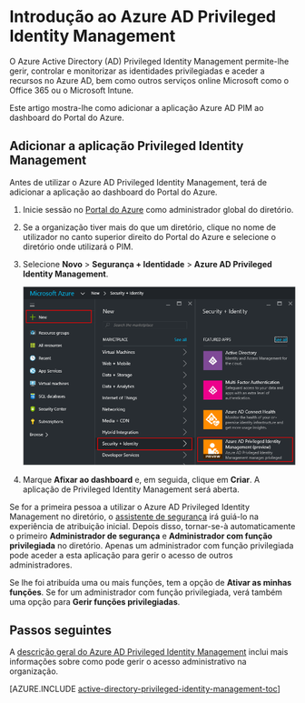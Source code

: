 <properties
   pageTitle="Introdução ao Azure AD Privileged Identity Management | Microsoft Azure"
   description="Saiba como gerir identidades privilegiadas com a aplicação do Azure Active Directory Privileged Identity Management no Portal do Azure."
   services="active-directory"
   documentationCenter=""
   authors="kgremban"
   manager="femila"
   editor=""/>

<tags
   ms.service="active-directory"
   ms.devlang="na"
   ms.topic="get-started-article"
   ms.tgt_pltfrm="na"
   ms.workload="identity"
   ms.date="06/29/2016"
   ms.author="kgremban"/>

# Introdução ao Azure AD Privileged Identity Management


O Azure Active Directory (AD) Privileged Identity Management permite-lhe gerir, controlar e monitorizar as identidades privilegiadas e aceder a recursos no Azure AD, bem como outros serviços online Microsoft como o Office 365 ou o Microsoft Intune.  

Este artigo mostra-lhe como adicionar a aplicação Azure AD PIM ao dashboard do Portal do Azure.

## Adicionar a aplicação Privileged Identity Management

Antes de utilizar o Azure AD Privileged Identity Management, terá de adicionar a aplicação ao dashboard do Portal do Azure.

1. Inicie sessão no [Portal do Azure](https://portal.azure.com/) como administrador global do diretório.
2. Se a organização tiver mais do que um diretório, clique no nome de utilizador no canto superior direito do Portal do Azure e selecione o diretório onde utilizará o PIM.
3. Selecione **Novo** > **Segurança + Identidade** > **Azure AD Privileged Identity Management**.

    ![Ativar PIM no portal][1]

4. Marque **Afixar ao dashboard** e, em seguida, clique em **Criar**. A aplicação de Privileged Identity Management será aberta.


Se for a primeira pessoa a utilizar o Azure AD Privileged Identity Management no diretório, o [assistente de segurança](active-directory-privileged-identity-management-security-wizard.md) irá guiá-lo na experiência de atribuição inicial. Depois disso, tornar-se-à automaticamente o primeiro **Administrador de segurança** e **Administrador com função privilegiada** no diretório. Apenas um administrador com função privilegiada pode aceder a esta aplicação para gerir o acesso de outros administradores.  

Se lhe foi atribuída uma ou mais funções, tem a opção de **Ativar as minhas funções**. Se for um administrador com função privilegiada, verá também uma opção para **Gerir funções privilegiadas**.  


<!--Every topic should have next steps and links to the next logical set of content to keep the customer engaged-->
## Passos seguintes

A [descrição geral do Azure AD Privileged Identity Management](active-directory-privileged-identity-management-configure.md) inclui mais informações sobre como pode gerir o acesso administrativo na organização.

[AZURE.INCLUDE [active-directory-privileged-identity-management-toc](../../includes/active-directory-privileged-identity-management-toc.md)]

<!--Image references-->

[1]: ./media/active-directory-privileged-identity-management-configure/PIM_EnablePim.png



<!--HONumber=Aug16_HO1-->


